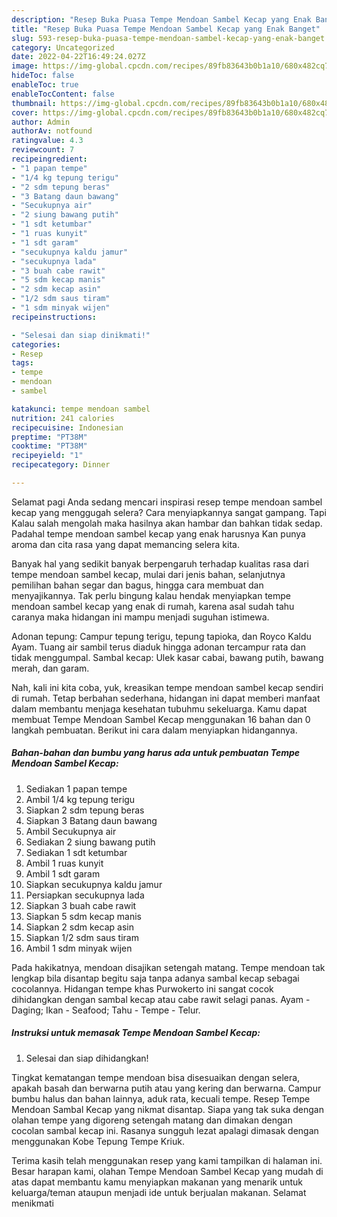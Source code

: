 ```yaml
---
description: "Resep Buka Puasa Tempe Mendoan Sambel Kecap yang Enak Banget"
title: "Resep Buka Puasa Tempe Mendoan Sambel Kecap yang Enak Banget"
slug: 593-resep-buka-puasa-tempe-mendoan-sambel-kecap-yang-enak-banget
category: Uncategorized
date: 2022-04-22T16:49:24.027Z
image: https://img-global.cpcdn.com/recipes/89fb83643b0b1a10/680x482cq70/tempe-mendoan-sambel-kecap-foto-resep-utama.jpg
hideToc: false
enableToc: true
enableTocContent: false
thumbnail: https://img-global.cpcdn.com/recipes/89fb83643b0b1a10/680x482cq70/tempe-mendoan-sambel-kecap-foto-resep-utama.jpg
cover: https://img-global.cpcdn.com/recipes/89fb83643b0b1a10/680x482cq70/tempe-mendoan-sambel-kecap-foto-resep-utama.jpg
author: Admin
authorAv: notfound
ratingvalue: 4.3
reviewcount: 7
recipeingredient:
- "1 papan tempe"
- "1/4 kg tepung terigu"
- "2 sdm tepung beras"
- "3 Batang daun bawang"
- "Secukupnya air"
- "2 siung bawang putih"
- "1 sdt ketumbar"
- "1 ruas kunyit"
- "1 sdt garam"
- "secukupnya kaldu jamur"
- "secukupnya lada"
- "3 buah cabe rawit"
- "5 sdm kecap manis"
- "2 sdm kecap asin"
- "1/2 sdm saus tiram"
- "1 sdm minyak wijen"
recipeinstructions:

- "Selesai dan siap dinikmati!"
categories:
- Resep
tags:
- tempe
- mendoan
- sambel

katakunci: tempe mendoan sambel 
nutrition: 241 calories
recipecuisine: Indonesian
preptime: "PT38M"
cooktime: "PT38M"
recipeyield: "1"
recipecategory: Dinner

---
```



Selamat pagi Anda sedang mencari inspirasi resep tempe mendoan sambel kecap yang menggugah selera? Cara menyiapkannya sangat gampang. Tapi Kalau salah mengolah maka hasilnya akan hambar dan bahkan tidak sedap. Padahal tempe mendoan sambel kecap yang enak harusnya Kan punya aroma dan cita rasa yang dapat memancing selera kita.


Banyak hal yang sedikit banyak berpengaruh terhadap kualitas rasa dari tempe mendoan sambel kecap, mulai dari jenis bahan, selanjutnya pemilihan bahan segar dan bagus, hingga cara membuat dan menyajikannya. Tak perlu bingung kalau hendak menyiapkan tempe mendoan sambel kecap yang enak di rumah, karena asal sudah tahu caranya maka hidangan ini mampu menjadi suguhan istimewa.

Adonan tepung: Campur tepung terigu, tepung tapioka, dan Royco Kaldu Ayam. Tuang air sambil terus diaduk hingga adonan tercampur rata dan tidak menggumpal. Sambal kecap: Ulek kasar cabai, bawang putih, bawang merah, dan garam.


Nah, kali ini kita coba, yuk, kreasikan tempe mendoan sambel kecap sendiri di rumah. Tetap berbahan sederhana, hidangan ini dapat memberi manfaat dalam membantu menjaga kesehatan tubuhmu sekeluarga. Kamu dapat membuat Tempe Mendoan Sambel Kecap menggunakan 16 bahan dan 0 langkah pembuatan. Berikut ini cara dalam menyiapkan hidangannya.

<!--inarticleads1-->

##### Bahan-bahan dan bumbu yang harus ada untuk pembuatan Tempe Mendoan Sambel Kecap:

1. Sediakan 1 papan tempe
1. Ambil 1/4 kg tepung terigu
1. Siapkan 2 sdm tepung beras
1. Siapkan 3 Batang daun bawang
1. Ambil Secukupnya air
1. Sediakan 2 siung bawang putih
1. Sediakan 1 sdt ketumbar
1. Ambil 1 ruas kunyit
1. Ambil 1 sdt garam
1. Siapkan secukupnya kaldu jamur
1. Persiapkan secukupnya lada
1. Siapkan 3 buah cabe rawit
1. Siapkan 5 sdm kecap manis
1. Siapkan 2 sdm kecap asin
1. Siapkan 1/2 sdm saus tiram
1. Ambil 1 sdm minyak wijen


Pada hakikatnya, mendoan disajikan setengah matang. Tempe mendoan tak lengkap bila disantap begitu saja tanpa adanya sambal kecap sebagai cocolannya. Hidangan tempe khas Purwokerto ini sangat cocok dihidangkan dengan sambal kecap atau cabe rawit selagi panas. Ayam - Daging; Ikan - Seafood; Tahu - Tempe - Telur. 

<!--inarticleads2-->

##### Instruksi untuk memasak Tempe Mendoan Sambel Kecap:


1. Selesai dan siap dihidangkan!

Tingkat kematangan tempe mendoan bisa disesuaikan dengan selera, apakah basah dan berwarna putih atau yang kering dan berwarna. Campur bumbu halus dan bahan lainnya, aduk rata, kecuali tempe. Resep Tempe Mendoan Sambal Kecap yang nikmat disantap. Siapa yang tak suka dengan olahan tempe yang digoreng setengah matang dan dimakan dengan cocolan sambal kecap ini. Rasanya sungguh lezat apalagi dimasak dengan menggunakan Kobe Tepung Tempe Kriuk. 

Terima kasih telah menggunakan resep yang kami tampilkan di halaman ini. Besar harapan kami, olahan Tempe Mendoan Sambel Kecap yang mudah di atas dapat membantu kamu menyiapkan makanan yang menarik untuk keluarga/teman ataupun menjadi ide untuk berjualan makanan. Selamat menikmati
